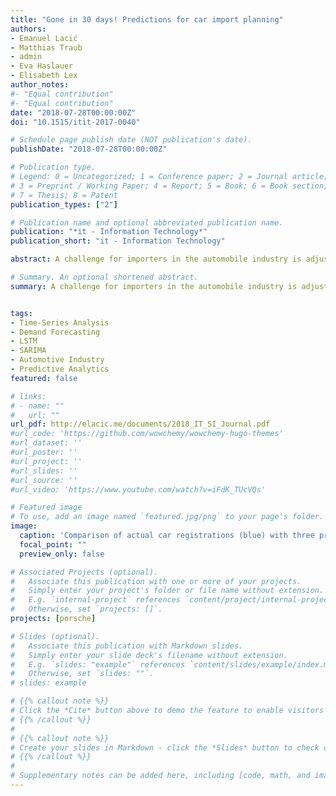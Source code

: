 ```yaml
---
title: "Gone in 30 days! Predictions for car import planning"
authors:
- Emanuel Lacić
- Matthias Traub
- admin
- Eva Haslauer
- Elisabeth Lex
author_notes:
#- "Equal contribution"
#- "Equal contribution"
date: "2018-07-28T00:00:00Z"
doi: "10.1515/itit-2017-0040"

# Schedule page publish date (NOT publication's date).
publishDate: "2018-07-28T00:00:00Z"

# Publication type.
# Legend: 0 = Uncategorized; 1 = Conference paper; 2 = Journal article;
# 3 = Preprint / Working Paper; 4 = Report; 5 = Book; 6 = Book section;
# 7 = Thesis; 8 = Patent
publication_types: ["2"]

# Publication name and optional abbreviated publication name.
publication: "*it - Information Technology*"
publication_short: "it - Information Technology"

abstract: A challenge for importers in the automobile industry is adjusting to rapidly changing market demands. In this work, we describe a practical study of car import planning based on the monthly car registrations in Austria. We model the task as a data driven forecasting problem and we implement four different prediction approaches. One utilizes a seasonal ARIMA model, while the other is based on LSTM-RNN and both compared to a linear and seasonal baselines. In our experiments, we evaluate the 33 different brands by predicting the number of registrations for the next month and for the year to come.

# Summary. An optional shortened abstract.
summary: A challenge for importers in the automobile industry is adjusting to rapidly changing market demands. In this work, we describe a practical study of car import planning based on the monthly car registrations in Austria. We model the task as a data driven forecasting problem and we implement four different prediction approaches. One utilizes a seasonal ARIMA model, while the other is based on LSTM-RNN and both compared to a linear and seasonal baselines. In our experiments, we evaluate the 33 different brands by predicting the number of registrations for the next month and for the year to come.


tags:
- Time-Series Analysis
- Demand Forecasting
- LSTM
- SARIMA
- Automotive Industry
- Predictive Analytics
featured: false

# links:
# - name: ""
#   url: ""
url_pdf: http://elacic.me/documents/2018_IT_SI_Journal.pdf
#url_code: 'https://github.com/wowchemy/wowchemy-hugo-themes'
#url_dataset: ''
#url_poster: ''
#url_project: ''
#url_slides: ''
#url_source: ''
#url_video: 'https://www.youtube.com/watch?v=iFdK_TUcVQs'

# Featured image
# To use, add an image named `featured.jpg/png` to your page's folder. 
image:
  caption: 'Comparison of actual car registrations (blue) with three prediction methods (baseline, LSTM, SARIMA) for different brands. Each brand presents unique forecasting challenges - high-volume fluctuations (Volkswagen), luxury seasonality (Porsche), and unpredictable patterns (Smart).'
  focal_point: ""
  preview_only: false

# Associated Projects (optional).
#   Associate this publication with one or more of your projects.
#   Simply enter your project's folder or file name without extension.
#   E.g. `internal-project` references `content/project/internal-project/index.md`.
#   Otherwise, set `projects: []`.
projects: [porsche]

# Slides (optional).
#   Associate this publication with Markdown slides.
#   Simply enter your slide deck's filename without extension.
#   E.g. `slides: "example"` references `content/slides/example/index.md`.
#   Otherwise, set `slides: ""`.
# slides: example

# {{% callout note %}}
# Click the *Cite* button above to demo the feature to enable visitors to import publication metadata # into their reference management software.
# {{% /callout %}}
#
# {{% callout note %}}
# Create your slides in Markdown - click the *Slides* button to check out the example.
# {{% /callout %}}
# 
# Supplementary notes can be added here, including [code, math, and images](https://wowchemy.com/docs/writing-markdown-latex/).
---
```


